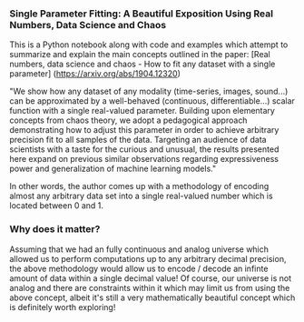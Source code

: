 ### Single Parameter Fitting: A Beautiful Exposition Using Real Numbers, Data Science and Chaos

This is a Python notebook along with code and examples which attempt to summarize and explain the main concepts outlined in the paper: [Real numbers, data science and chaos - How to fit any dataset with a single parameter] (https://arxiv.org/abs/1904.12320)

"We show how any dataset of any modality (time-series, images, sound...) can be approximated by a well-behaved (continuous, differentiable...) scalar function with a single real-valued parameter. Building upon elementary concepts from chaos theory, we adopt a pedagogical approach demonstrating how to adjust this parameter in order to achieve arbitrary precision fit to all samples of the data. Targeting an audience of data scientists with a taste for the curious and unusual, the results presented here expand on previous similar observations regarding expressiveness power and generalization of machine learning models."

In other words, the author comes up with a methodology of encoding almost any arbitrary data set into a single real-valued number which is located between 0 and 1. 

### Why does it matter?

Assuming that we had an fully continuous and analog universe which allowed us to perform computations up to any arbitrary decimal precision, the above methodology would allow us to encode / decode an infinte amount of data within a single decimal value! Of course, our universe is not analog and there are constraints within it which may limit us from using the above concept, albeit it's still a very mathematically beautiful concept which is definitely worth exploring!

